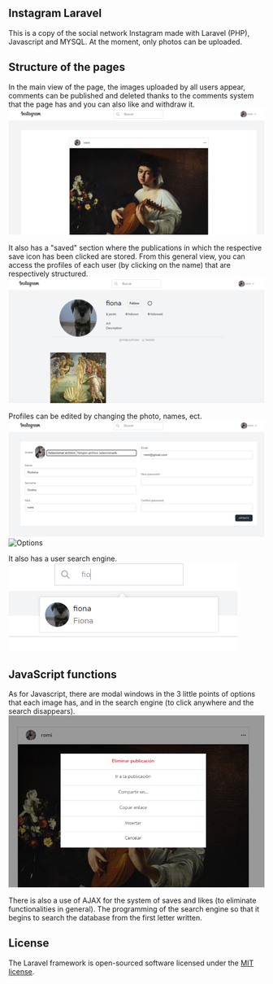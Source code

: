 ## Instagram Laravel

This is a copy of the social network Instagram made with Laravel (PHP), Javascript and MYSQL. At the moment, only photos can be uploaded.




## Structure of the pages 

In the main view of the page, the images uploaded by all users appear, comments can be published and deleted thanks to the comments system that the page has and you can also like and withdraw it.
![Main view](https://github.com/Agustinadev/instagram-laravel/blob/main/public/images-laravel-instagram/main-view.PNG)

It also has a "saved" section where the publications in which the respective save icon has been clicked are stored. 
From this general view, you can access the profiles of each user (by clicking on the name) that are respectively structured.
![Profile view](https://github.com/Agustinadev/instagram-laravel/blob/main/public/images-laravel-instagram/profile-view.PNG)

Profiles can be edited by changing the photo, names, ect.
![Edit profile](https://github.com/Agustinadev/instagram-laravel/blob/main/public/images-laravel-instagram/edit-profile.PNG)
![Options](https://github.com/Agustinadev/instagram-laravel/blob/main/public/images-laravel-instagram/options-of-the-users.PNG)


It also has a user search engine.
![Search](https://github.com/Agustinadev/instagram-laravel/blob/main/public/images-laravel-instagram/search.PNG)


## JavaScript functions

As for Javascript, there are modal windows in the 3 little points of options that each image has, and in the search engine (to click anywhere and the search disappears). 
![Modal window](https://github.com/Agustinadev/instagram-laravel/blob/main/public/images-laravel-instagram/3points.PNG)

There is also a use of AJAX for the system of saves and likes (to eliminate functionalities in general). 
The programming of the search engine so that it begins to search the database from the first letter written.



## License

The Laravel framework is open-sourced software licensed under the [MIT license](https://opensource.org/licenses/MIT).
